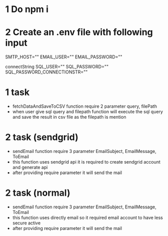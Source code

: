 # 1 Do npm i

# 2 Create an .env file with following input

SMTP_HOST=""
EMAIL_USER=""
EMAIL_PASSWORD=""

connectString
SQL_USER=""
SQL_PASSWORD=""
SQL_PASSWORD_CONNECTIONSTR=""



# 1 task  

- fetchDataAndSaveToCSV function require 2 parameter query, filePath 
- when user give sql query and filepath function will execute the sql query and save the result in csv file as the filepath is mention


# 2 task  (sendgrid)
- sendEmail function require 3 parameter EmailSubject, EmailMessage, ToEmail
- this function uses sendgrid api it is required to create sendgrid account and generate api  
- after providing require parameter it will send the mail


# 2 task   (normal)
- sendEmail function require 3 parameter EmailSubject, EmailMessage, ToEmail
- this function uses directly email so it required email account to have less secure active
- after providing require parameter it will send the mail